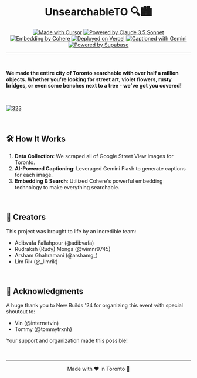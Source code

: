 <div align="center">

# UnsearchableTO 🔍🏙️
[![Made with Cursor](https://img.shields.io/badge/Made%20with-Cursor-4E4FEB?style=for-the-badge&logo=cursor&logoColor=white)](https://cursor.sh)
[![Powered by Claude 3.5 Sonnet](https://img.shields.io/badge/Coded%20by-Claude%203.5%20Sonnet-F9CB9C?style=for-the-badge&logo=anthropic&logoColor=black)](https://www.anthropic.com)
[![Embedding by Cohere](https://img.shields.io/badge/Embedding%20by-Cohere-f795ff?style=for-the-badge&logo=cohere&logoColor=white)](https://cohere.ai)
[![Deployed on Vercel](https://img.shields.io/badge/Deployed%20on-Vercel-000000?style=for-the-badge&logo=vercel&logoColor=white)](https://vercel.com)
[![Captioned with Gemini](https://img.shields.io/badge/Captioned%20with-Gemini-EA4335?style=for-the-badge&logo=google&logoColor=white)](https://deepmind.google/technologies/gemini/)
[![Powered by Supabase](https://img.shields.io/badge/Powered%20by-Supabase-3ECF8E?style=for-the-badge&logo=supabase&logoColor=white)](https://supabase.com)
</div>

---

<br>

**We made the entire city of Toronto searchable with over half a million objects. Whether you're looking for street art, violet flowers, rusty bridges, or even some benches next to a tree - we've got you covered!**

<br>

[![323](https://github.com/user-attachments/assets/c0732b94-92b8-45ae-976a-51c74e45df5b)](https://unsearchableto.com/)


<br>

## 🛠️ How It Works

1. **Data Collection**: We scraped all of Google Street View images for Toronto.
2. **AI-Powered Captioning**: Leveraged Gemini Flash to generate captions for each image.
3. **Embedding & Search**: Utilized Cohere's powerful embedding technology to make everything searchable.

<br>

## 👥 Creators

This project was brought to life by an incredible team:

- Adibvafa Fallahpour (@adibvafa)
- Rudraksh (Rudy) Monga (@wimnr9745)
- Arsham Ghahramani (@arshamg_)
- Lim Rik (@_limrik)

<br>

## 🙏 Acknowledgments

A huge thank you to New Builds '24 for organizing this event with special shoutout to:

- Vin (@internetvin)
- Tommy (@tommytrxnh)

Your support and organization made this possible!

<br>

---

<div align="center">
Made with ❤️ in Toronto 🍁
</div>
